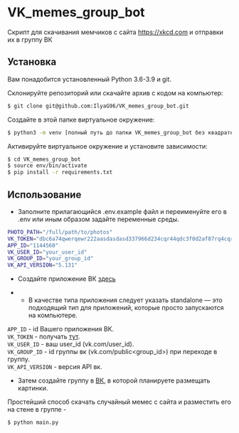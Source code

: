 # VK_memes_group_bot
Скрипт для скачивания мемчиков с сайта https://xkcd.com и отправки их в группу ВК
## Установка
Вам понадобится установленный Python 3.6-3.9 и git.

Склонируйте репозиторий или скачайте архив с кодом на компьютер:
```bash
$ git clone git@github.com:IlyaG96/VK_memes_group_bot.git
```
Создайте в этой папке виртуальное окружение:
```bash
$ python3 -m venv [полный путь до папки VK_memes_group_bot без квадратных скобочек] env
```
Активируйте виртуальное окружение и установите зависимости:
```bash
$ cd VK_memes_group_bot
$ source env/bin/activate
$ pip install -r requirements.txt
```
## Использование
- Заполните прилагающийся .env.example файл и переименуйте его в .env или иным образом задайте переменные среды.

```bash
PHOTO_PATH="/full/path/to/photos"
VK_TOKEN="dbc6a74qwerqewr222aasdasdasd337966d234cqr44qdc3f0d2af87rq4cqr4237fdb"
APP_ID="1144560"
VK_USER_ID="your_user_id"
VK_GROUP_ID="your_group_id"
VK_API_VERSION="5.131"
```
- Создайте приложение ВК [здесь](https://dev.vk.com)

- - В качестве типа приложения следует указать standalone — это подходящий тип для приложений, которые просто запускаются на компьютере.  

`APP_ID` - id Вашего приложения ВК.  
`VK_TOKEN` - получать [тут](https://dev.vk.com/api/access-token/implicit-flow-user).  
`VK_USER_ID` - ваш user_id (vk.com/user_id).  
`VK_GROUP_ID` - id группы вк (vk.com/public<group_id>) при переходе в группу.  
`VK_API_VERSION` - версия API вк.

- Затем создайте группу в [ВК](https://vk.com/groups), в которой планируете размещать картинки.


Простейший способ скачать случайный мемес с сайта и разместить его на стене в группе -
```bash
$ python main.py
```

